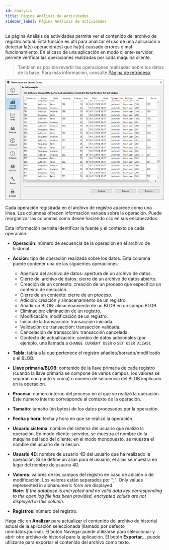 ```yaml
---
id: analysis
title: Página Análisis de actividades
sidebar_label: Página Análisis de actividades
---
```


La página Análisis de actividades permite ver el contenido del archivo de registro actual. Esta función es útil para analizar el uso de una aplicación o detectar la(s) operación(es) que ha(n) causado errores o mal funcionamiento. En el caso de una aplicación en modo cliente-servidor, permite verificar las operaciones realizadas por cada máquina cliente.

> También es posible revertir las operaciones realizadas sobre los datos de la base. Para más información, consulte [Página de retroceso](rollback.md).

![](../assets/en/MSC/MSC_analysis.png)

Cada operación registrada en el archivo de registro aparece como una línea. Las columnas ofrecen información variada sobre la operación. Puede reorganizar las columnas como desee haciendo clic en sus encabezados.

Esta información permite identificar la fuente y el contexto de cada operación:

- **Operación**: número de secuencia de la operación en el archivo de historial.

- **Acción**: tipo de operación realizada sobre los datos. Esta columna puede contener una de las siguientes operaciones:
  - Apertura del archivo de datos: apertura de un archivo de datos.
  - Cierre del archivo de datos: cierre de un archivo de datos abierto.
  - Creación de un contexto: creación de un proceso que especifica un contexto de ejecución.
  - Cierre de un contexto: cierre de un proceso.
  - Adición: creación y almacenamiento de un registro.
  - Añadir un BLOB: almacenamiento de un BLOB en un campo BLOB.
  - Eliminación: eliminación de un registro.
  - Modificación: modificación de un registro.
  - Inicio de la transacción: transacción iniciada.
  - Validación de transacción: transacción validada.
  - Cancelación de transacción: transacción cancelada.
  - Contexto de actualización: cambio de datos adicionales (por ejemplo, una llamada a `CHANGE CURRENT USER` o `SET USER ALIAS`).

- **Tabla**: tabla a la que pertenece el registro añadido/borrado/modificado o el BLOB.

- **Llave primaria/BLOB**: contenido de la llave primaria de cada registro (cuando la llave primaria se compone de varios campos, los valores se separan con punto y coma) o número de secuencia del BLOB implicado en la operación.

- **Proceso**: número interno del proceso en el que se realizó la operación. Este número interno corresponde al contexto de la operación.

- **Tamaño**: tamaño (en bytes) de los datos procesados por la operación.

- **Fecha y hora**: fecha y hora en que se realizó la operación.

- **Usuario sistema**: nombre del sistema del usuario que realizó la operación. En modo cliente-servidor, se muestra el nombre de la máquina del lado del cliente; en el modo monopuesto, se muestra el nombre del usuario de la sesión.

- **Usuario 4D**: nombre de usuario 4D del usuario que ha realizado la operación. Si se define un alias para el usuario, el alias se muestra en lugar del nombre de usuario 4D.

- **Valores**: valores de los campos del registro en caso de adición o de modificación. Los valores están separados por ";". Only values represented in alphanumeric form are displayed.\
  ***Note:** If the database is encrypted and no valid data key corresponding to the open log file has been provided, encrypted values are not displayed in this column.*

- **Registros**: número del registro.

Haga clic en **Analizar** para actualizar el contenido del archivo de historial actual de la aplicación seleccionada (llamado por defecto nomdatos.journal). El botón Navegar puede utilizarse para seleccionar y abrir otro archivo de historial para la aplicación. El botón **Exportar...** puede utilizarse para exportar el contenido del archivo como texto.

